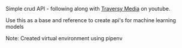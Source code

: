 Simple crud API - following along with [Traversy Media](https://www.youtube.com/watch?v=PTZiDnuC86g&t=1285s) 
on youtube.

Use this as a base and reference to create api's for machine learning models

Note: Created virtual environment using pipenv